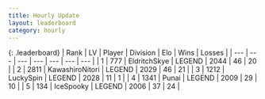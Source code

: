 ```yaml
---
title: Hourly Update
layout: leaderboard
category: hourly
---
```


{: .leaderboard}
| Rank | LV | Player | Division | Elo | Wins | Losses |
| --- | --- | --- | --- | --- | --- | --- |
| <span data-change="0">1</span> | 777 | <span title="ID: 174926">EldritchSkye</span> | LEGEND | <span data-change="0">2044</span> | <span data-change="0">46</span> | <span data-change="0">20</span> |
| <span data-change="1">2</span> | 2811 | <span title="ID: 164871">KawashiroNitori</span> | LEGEND | <span data-change="15">2029</span> | <span data-change="11">46</span> | <span data-change="6">21</span> |
| <span data-change="-1">3</span> | 1212 | <span title="ID: 498412">LuckySpin</span> | LEGEND | <span data-change="0">2028</span> | <span data-change="0">11</span> | <span data-change="0">1</span> |
| <span data-change="1">4</span> | 1341 | <span title="ID: 361226">Punai</span> | LEGEND | <span data-change="46">2009</span> | <span data-change="5">29</span> | <span data-change="2">10</span> |
| <span data-change="-1">5</span> | 134 | <span title="ID: 527591">IceSpooky</span> | LEGEND | <span data-change="0">2006</span> | <span data-change="0">37</span> | <span data-change="0">24</span> |